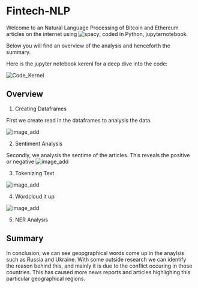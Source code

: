 # Fintech-NLP

Welcome to an Natural Language Processing of Bitcoin and Ethereum articles on the internet using ![spacy](https://spacy.io/usage/visualizers/), coded in Python, jupyternotebook.

Below you will find an overview of the analysis and henceforth the summary.

Here is the jupyter notebook kerenl for a deep dive into the code:

![Code_Kernel](https://github.com/muramemory/Fintech-NLP/blob/main/Code/crypto_sentiment.ipynb)  

## Overview

1. Creating Dataframes

First we create read in the dataframes to analysis the data.

![image_add]('../Images/1_bitcoin_ethereum_dataframes.png')

2. Sentiment Analysis

Secondly, we analysis the sentime of the articles. This reveals the positive or negative
![image_add]()  

3. Tokenizing Text

![image_add]()  

4. Wordcloud it up

![image_add]()

5. NER Analysis


## Summary

In conclusion, we can see geopgraphical words come up in the anaylsis such as Russia and Ukraine. With some outside research we can identify the reason behind this, and mainly it is due to the conflict occuring in those countries. This has caused more news reports and articles highlighing this particular geographical regions.

